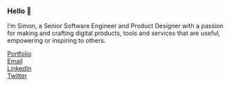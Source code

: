 ### Hello 👋

I’m Simon, a Senior Software Engineer and Product Designer with a passion for making and crafting digital products, tools and services that are useful, empowering or inspiring to others.

[Portfolio](https://www.simonheys.com/)<br />
[Email](mailto:si@simonheys.com)<br />
[LinkedIn](https://linkedin.com/in/simonheys)<br />
[Twitter](https://twitter.com/simonheys)

